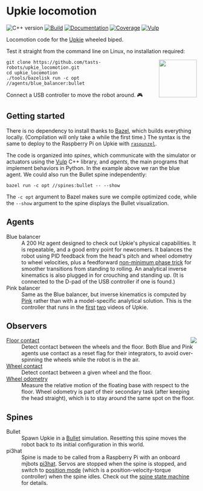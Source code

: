 # Upkie locomotion

![C++ version](https://img.shields.io/badge/C++-17/20-blue.svg?style=flat)
[![Build](https://img.shields.io/github/actions/workflow/status/tasts-robots/upkie_locomotion/bazel.yml?branch=main)](https://github.com/tasts-robots/upkie_locomotion/actions/workflows/bazel.yml)
[![Documentation](https://img.shields.io/badge/docs-online-brightgreen?style=flat)](https://tasts-robots.org/doc/upkie_locomotion/)
[![Coverage](https://coveralls.io/repos/github/tasts-robots/upkie_locomotion/badge.svg?branch=main)](https://coveralls.io/github/tasts-robots/upkie_locomotion?branch=main)
[![Vulp](https://img.shields.io/badge/%F0%9F%A6%8A%20vulp-1.0.0-orange)](https://github.com/tasts-robots/vulp)

Locomotion code for the [Upkie](https://hackaday.io/project/185729-upkie-wheeled-biped-robot) wheeled biped.

Test it straight from the command line on Linux, no installation required:

<img src="https://user-images.githubusercontent.com/1189580/170496331-e1293dd3-b50c-40ee-9c2e-f75f3096ebd8.png" height="100" align="right" />

```console
git clone https://github.com/tasts-robots/upkie_locomotion.git
cd upkie_locomotion
./tools/bazelisk run -c opt //agents/blue_balancer:bullet
```

Connect a USB controller to move the robot around. 🎮

## Getting started

There is no dependency to install thanks to [Bazel](https://bazel.build/), which builds everything locally. (Compilation will only take a while the first time.) The syntax is the same to deploy to the Raspberry Pi on Upkie with [`raspunzel`](https://github.com/tasts-robots/raspunzel).

The code is organized into *spines*, which communicate with the simulator or actuators using the [Vulp](https://github.com/tasts-robots/vulp) C++ library, and *agents*, the main programs that implement behaviors in Python. In the example above we ran the blue agent. We could also run the Bullet spine independently:

```console
bazel run -c opt //spines:bullet -- --show
```

The ``-c opt`` argument to Bazel makes sure we compile optimized code, while the ``--show`` argument to the spine displays the Bullet visualization.

## Agents

<dl>
  <dt>Blue balancer</dt>
  <dd>A 200 Hz agent designed to check out Upkie's physical capabilities. It is repeatable, and a good entry point for newcomers. It balances the robot using PID feedback from the head's pitch and wheel odometry to wheel velocities, plus a feedforward <a href="https://github.com/tasts-robots/upkie_locomotion/blob/55a331c6a6a165761a85087b7bea35d1403a6cf9/agents/blue_balancer/wheel_balancer.py#L368">non-minimum phase trick</a> for smoother transitions from standing to rolling. An analytical inverse kinematics is also plugged in for crouching and standing up. (It is connected to the D-pad of the USB controller if one is found.)</dd>
  
  <dt>Pink balancer</dt>
  <dd>Same as the Blue balancer, but inverse kinematics is computed by <a href="https://github.com/tasts-robots/pink">Pink</a> rather than with a model-specific analytical solution. This is the controller that runs in the <a href="https://www.youtube.com/shorts/8b36XcCgh7s">first</a> <a href="https://www.youtube.com/watch?v=NO_TkHGS0wQ">two</a> videos of Upkie.</dd>
</dl>

## Observers

<img src="https://tasts-robots.org/doc/upkie_locomotion/observers.png" align="right">

<dl>
  <dt><a href="https://tasts-robots.org/doc/upkie_locomotion/classupkie__locomotion_1_1observers_1_1FloorContact.html#details">Floor contact</a></dt>
  <dd>Detect contact between the wheels and the floor. Both Blue and Pink agents use contact as a reset flag for their integrators, to avoid over-spinning the wheels while the robot is in the air.</dd>
  
  <dt><a href="https://tasts-robots.org/doc/upkie_locomotion/classupkie__locomotion_1_1observers_1_1WheelContact.html#details">Wheel contact</a></dt>
  <dd>Detect contact between a given wheel and the floor.</dd>
  
  <dt><a href="https://tasts-robots.org/doc/upkie_locomotion/classupkie__locomotion_1_1observers_1_1WheelOdometry.html#details">Wheel odometry</a></dt>
  <dd>Measure the relative motion of the floating base with respect to the floor. Wheel odometry is part of their secondary task (after keeping the head straight), which is to stay around the same spot on the floor.</dd>
</dl>

## Spines

<dl>
  <dt>Bullet</dt>
  <dd>Spawn Upkie in a <a href="http://bulletphysics.org/">Bullet</a> simulation. Resetting this spine moves the robot back to its initial configuration in this world.</dd>
  <dt>pi3hat</dt>
  <dd>Spine is made to be called from a Raspberry Pi with an onboard mjbots <a href="https://mjbots.com/products/mjbots-pi3hat-r4-4b">pi3hat</a>. Servos are stopped when the spine is stopped, and switch to <a href="https://github.com/mjbots/moteus/blob/main/docs/reference.md#theory-of-operation">position mode</a> (which is a position-velocity-torque controller) when the spine idles. Check out the <a href="https://tasts-robots.org/doc/vulp/classvulp_1_1spine_1_1StateMachine.html#details">spine state machine</a> for details.</dd>
</dl>
